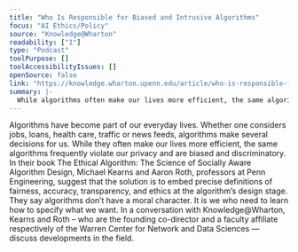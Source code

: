 ```yaml
---
title: "Who Is Responsible for Biased and Intrusive Algorithms"
focus: "AI Ethics/Policy"
source: "Knowledge@Wharton"
readability: ["I"]
type: "Podcast"
toolPurpose: []
toolAccessibilityIssues: []
openSource: false
link: "https://knowledge.wharton.upenn.edu/article/who-is-responsible-for-biased-and-intrusive-algorithms/"
summary: |-
  While algorithms often make our lives more efficient, the same algorithms frequently violate our privacy and are biased and discriminatory. In the book _The Ethical Algorithm,_ the authors suggest that the solution is to embed precise definitions of fairness, accuracy, transparency and ethics at the algorithm’s design stage.
---
```

Algorithms have become part of our everyday lives. Whether one considers jobs, loans, health care, traffic or news feeds, algorithms make several decisions for us. While they often make our lives more efficient, the same algorithms frequently violate our privacy and are biased and discriminatory. In their book The Ethical Algorithm: The Science of Socially Aware Algorithm Design, Michael Kearns and Aaron Roth, professors at Penn Engineering, suggest that the solution is to embed precise definitions of fairness, accuracy, transparency, and ethics at the algorithm’s design stage. They say algorithms don’t have a moral character. It is we who need to learn how to specify what we want. In a conversation with Knowledge@Wharton, Kearns and Roth – who are the founding co-director and a faculty affiliate respectively of the Warren Center for Network and Data Sciences — discuss developments in the field.
